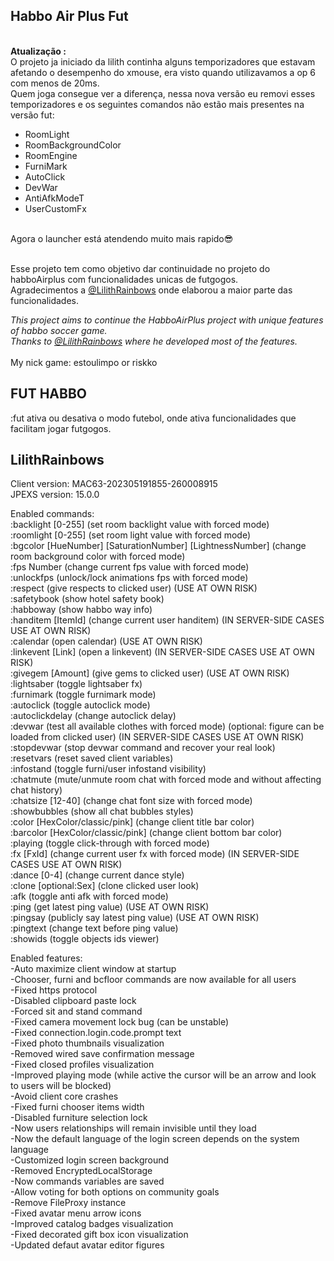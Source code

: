 ## Habbo Air Plus Fut
<br>
<b>Atualização :</b><br>
O projeto ja iniciado da lilith continha alguns temporizadores que estavam afetando o desempenho do xmouse, era visto quando utilizavamos a op 6 com menos de 20ms. 
<br>
Quem joga consegue ver a diferença, nessa nova versão eu removi esses temporizadores e os seguintes comandos não estão mais presentes na versão fut:
<br>
<ul>
<li>RoomLight</li>
<li>RoomBackgroundColor</li>
<li>RoomEngine</li>
<li>FurniMark</li>
<li>AutoClick</li>
<li>DevWar</li>
<li>AntiAfkModeT</li>
<li>UserCustomFx</li>
</ul>
<br>
Agora o launcher está atendendo muito mais rapido😎
<br><br>


Esse projeto tem como objetivo dar continuidade no projeto do habboAirplus com funcionalidades unicas de futgogos.<br>
Agradecimentos a <a href="https://github.com/LilithRainbows/HabboAirPlus">@LilithRainbows</a> onde elaborou a maior parte das funcionalidades.<br>

<i>
This project aims to continue the HabboAirPlus project with unique features of habbo soccer game.<br>
Thanks to <a href="https://github.com/LilithRainbows/HabboAirPlus">@LilithRainbows</a> where he developed most of the features.<br></i>
<br>
My nick game: estoulimpo or riskko <br>

## FUT HABBO
:fut ativa ou desativa o modo futebol, onde ativa funcionalidades que facilitam jogar futgogos.</p>

## LilithRainbows
<p class="has-line-data" data-line-start="7" data-line-end="9">Client version: MAC63-202305191855-260008915<br>
JPEXS version: 15.0.0</p>
<p class="has-line-data" data-line-start="10" data-line-end="45">Enabled commands:<br>
:backlight [0-255] (set room backlight value with forced mode)<br>
:roomlight [0-255] (set room light value with forced mode)<br>
:bgcolor [HueNumber] [SaturationNumber] [LightnessNumber] (change room background color with forced mode)<br>
:fps Number (change current fps value with forced mode)<br>
:unlockfps (unlock/lock animations fps with forced mode)<br>
:respect (give respects to clicked user) (USE AT OWN RISK)<br>
:safetybook (show hotel safety book)<br>
:habboway (show habbo way info)<br>
:handitem [ItemId] (change current user handitem) (IN SERVER-SIDE CASES USE AT OWN RISK)<br>
:calendar (open calendar) (USE AT OWN RISK)<br>
:linkevent [Link] (open a linkevent) (IN SERVER-SIDE CASES USE AT OWN RISK)<br>
:givegem [Amount] (give gems to clicked user) (USE AT OWN RISK)<br>
:lightsaber (toggle lightsaber fx)<br>
:furnimark (toggle furnimark mode)<br>
:autoclick (toggle autoclick mode)<br>
:autoclickdelay (change autoclick delay)<br>
:devwar (test all available clothes with forced mode) (optional: figure can be loaded from clicked user) (IN SERVER-SIDE CASES USE AT OWN RISK)<br>
:stopdevwar (stop devwar command and recover your real look)<br>
:resetvars (reset saved client variables)<br>
:infostand (toggle furni/user infostand visibility)<br>
:chatmute (mute/unmute room chat with forced mode and without affecting chat history)<br>
:chatsize [12-40] (change chat font size with forced mode)<br>
:showbubbles (show all chat bubbles styles)<br>
:color [HexColor/classic/pink] (change client title bar color)<br>
:barcolor [HexColor/classic/pink] (change client bottom bar color)<br>
:playing (toggle click-through with forced mode)<br>
:fx [FxId] (change current user fx with forced mode) (IN SERVER-SIDE CASES USE AT OWN RISK)<br>
:dance [0-4] (change current dance style)<br>
:clone [optional:Sex] (clone clicked user look)<br>
:afk (toggle anti afk with forced mode)<br>
:ping (get latest ping value) (USE AT OWN RISK)<br>
:pingsay (publicly say latest ping value) (USE AT OWN RISK)<br>
:pingtext (change text before ping value)<br>
:showids (toggle objects ids viewer)</p>
<p class="has-line-data" data-line-start="46" data-line-end="72">Enabled features:<br>
-Auto maximize client window at startup<br>
-Chooser, furni and bcfloor commands are now available for all users<br>
-Fixed https protocol<br>
-Disabled clipboard paste lock<br>
-Forced sit and stand command<br>
-Fixed camera movement lock bug (can be unstable)<br>
-Fixed connection.login.code.prompt text<br>
-Fixed photo thumbnails visualization<br>
-Removed wired save confirmation message<br>
-Fixed closed profiles visualization<br>
-Improved playing mode (while active the cursor will be an arrow and look to users will be blocked)<br>
-Avoid client core crashes<br>
-Fixed furni chooser items width<br>
-Disabled furniture selection lock<br>
-Now users relationships will remain invisible until they load<br>
-Now the default language of the login screen depends on the system language<br>
-Customized login screen background<br>
-Removed EncryptedLocalStorage<br>
-Now commands variables are saved<br>
-Allow voting for both options on community goals<br>
-Remove FileProxy instance<br>
-Fixed avatar menu arrow icons<br>
-Improved catalog badges visualization<br>
-Fixed decorated gift box icon visualization<br>
-Updated defaut avatar editor figures</p>
